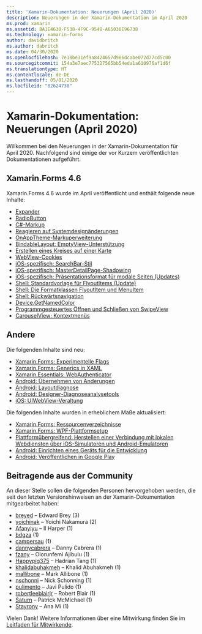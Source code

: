 ```yaml
---
title: 'Xamarin-Dokumentation: Neuerungen (April 2020)'
description: Neuerungen in der Xamarin-Dokumentation im April 2020
ms.prod: xamarin
ms.assetid: BA1E4630-F538-4F9C-9548-A65036E96738
ms.technology: xamarin-forms
author: davidbritch
ms.author: dabritch
ms.date: 04/30/2020
ms.openlocfilehash: 7e18be31ef9a8424657d986dcabe072d77cd5c00
ms.sourcegitcommit: 154a3e7aec775327565bb54eda1a610976af1d6f
ms.translationtype: HT
ms.contentlocale: de-DE
ms.lasthandoff: 05/01/2020
ms.locfileid: "82624730"
---
```

# <a name="xamarin-docs-whats-new-april-2020"></a>Xamarin-Dokumentation: Neuerungen (April 2020)

Willkommen bei den Neuerungen in der Xamarin-Dokumentation für April 2020. Nachfolgend sind einige der vor Kurzem veröffentlichten Dokumentationen aufgeführt.

## <a name="xamarinforms-46"></a>Xamarin.Forms 4.6

Xamarin.Forms 4.6 wurde im April veröffentlicht und enthält folgende neue Inhalte:

- [Expander](~/xamarin-forms/user-interface/expander.md)
- [RadioButton](~/xamarin-forms/user-interface/radiobutton.md)
- [C#-Markup](~/xamarin-forms/user-interface/csharp-markup.md)
- [Reagieren auf Systemdesignänderungen](~/xamarin-forms/user-interface/theming/system-theme-changes.md)
- [OnAppTheme-Markuperweiterung](~/xamarin-forms/xaml/markup-extensions/consuming.md#onapptheme-markup-extension)
- [BindableLayout: EmptyView-Unterstützung](~/xamarin-forms/user-interface/layouts/bindable-layouts.md)
- [Erstellen eines Kreises auf einer Karte](~/xamarin-forms/user-interface/map/polygons.md#create-a-circle)
- [WebView-Cookies](~/xamarin-forms/user-interface/webview.md#cookies)
- [iOS-spezifisch: SearchBar-Stil](~/xamarin-forms/platform/ios/searchbar-style.md)
- [iOS-spezifisch: MasterDetailPage-Shadowing](~/xamarin-forms/platform/ios/masterdetailpage-shadow.md)
- [iOS-spezifisch: Präsentationsformat für modale Seiten (Updates)](~/xamarin-forms/platform/ios/page-presentation-style.md)
- [Shell: Standardvorlage für FlyoutItems (Update)](~/xamarin-forms/app-fundamentals/shell/flyout.md#default-template-for-flyoutitems)
- [Shell: Die Formatklassen FlyoutItem und MenuItem](~/xamarin-forms/app-fundamentals/shell/flyout.md#flyoutitem-and-menuitem-style-classes)
- [Shell: Rückwärtsnavigation](~/xamarin-forms/app-fundamentals/shell/navigation.md#backwards-navigation)
- [Device.GetNamedColor](~/xamarin-forms/platform/device.md#devicegetnamedcolor)
- [Programmgesteuertes Öffnen und Schließen von SwipeView](~/xamarin-forms/user-interface/swipeview.md#open-and-close-a-swipeview-programmatically)
- [CarouselView: Kontextmenüs](~/xamarin-forms/user-interface/carouselview/populate-data.md#context-menus)

## <a name="other"></a>Andere

Die folgenden Inhalte sind neu:

- [Xamarin.Forms: Experimentelle Flags](~/xamarin-forms/internals/experimental-flags.md)
- [Xamarin.Forms: Generics in XAML](~/xamarin-forms/xaml/generics.md)
- [Xamarin.Essentials: WebAuthenticator](~/essentials/web-authenticator.md?context=xamarin%2Fxamarin-forms)
- [Android: Übernehmen von Änderungen](~/android/deploy-test/apply-changes.md)
- [Android: Layoutdiagnose](~/android/user-interface/android-designer/diagnostics.md)
- [Android: Designer-Diagnoseanalysetools](~/android/user-interface/android-designer/diagnostic-analyzers.md)
- [iOS: UIWebView-Veraltung](~/ios/user-interface/controls/webview.md#uiwebview-deprecation)

Die folgenden Inhalte wurden in erheblichem Maße aktualisiert:

- [Xamarin.Forms: Ressourcenverzeichnisse](~/xamarin-forms/xaml/resource-dictionaries.md)
- [Xamarin.Forms: WPF-Plattformsetup](~/xamarin-forms/platform/other/wpf.md)
- [Plattformübergreifend: Herstellen einer Verbindung mit lokalen Webdiensten über iOS-Simulatoren und Android-Emulatoren](~/cross-platform/deploy-test/connect-to-local-web-services.md)
- [Android: Einrichten eines Geräts für die Entwicklung](~/android/get-started/installation/set-up-device-for-development.md)
- [Android: Veröffentlichen in Google Play](~/android/deploy-test/publishing/publishing-to-google-play/index.md)

## <a name="community-contributors"></a>Beitragende aus der Community

An dieser Stelle sollen die folgenden Personen hervorgehoben werden, die seit den letzten Versionshinweisen an der Xamarin-Dokumentation mitgearbeitet haben:

- [breyed](https://github.com/breyed) – Edward Brey (3)
- [yoichinak](https://github.com/yoichinak) – Yoichi Nakamura (2)
- [Afanyiyu](https://github.com/Afanyiyu) – Il Harper (1)
- [bdgza](https://github.com/bdgza) (1)
- [campersau](https://github.com/campersau) (1)
- [dannycabrera](https://github.com/dannycabrera) – Danny Cabrera (1)
- [fzany](https://github.com/fzany) – Olorunfemi Ajibulu (1)
- [Happypig375](https://github.com/Happypig375) – Hadrian Tang (1)
- [khalidabuhakmeh](https://github.com/khalidabuhakmeh) – Khalid Abuhakmeh (1)
- [mallibone](https://github.com/mallibone) – Mark Allibone (1)
- [nschonni](https://github.com/nschonni) – Nick Schonning (1)
- [pulimento](https://github.com/pulimento) – Javi Pulido (1)
- [robertleeblairjr](https://github.com/robertleeblairjr) – Robert Blair (1)
- [Saturn](https://github.com/Saturn) – Patrick McMichael (1)
- [Stayrony](https://github.com/Stayrony) – Ana Mi (1)

Vielen Dank! Weitere Informationen über eine Mitwirkung finden Sie im [Leitfaden für Mitwirkende](https://github.com/MicrosoftDocs/xamarin-docs/blob/live/CONTRIBUTING.md).
